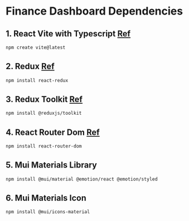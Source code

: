 # Finance Dashboard Dependencies

## 1. React Vite with Typescript [Ref](https://vitejs.dev/guide/)
```sh
npm create vite@latest
```
## 2. Redux [Ref](https://react-redux.js.org/introduction/getting-started)
```sh
npm install react-redux
```
## 3. Redux Toolkit [Ref](https://redux-toolkit.js.org/introduction/getting-started)
```sh
npm install @reduxjs/toolkit
```

## 4. React Router Dom [Ref](https://reactrouter.com/en/main/start/tutorial#setup)
```sh
npm install react-router-dom
```
## 5. Mui Materials Library
```sh
npm install @mui/material @emotion/react @emotion/styled
```
## 6. Mui Materials Icon
```sh
npm install @mui/icons-material
```
